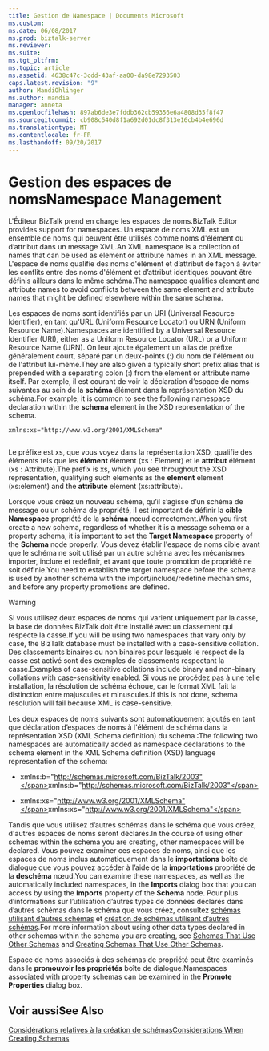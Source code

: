 ```yaml
---
title: Gestion de Namespace | Documents Microsoft
ms.custom: 
ms.date: 06/08/2017
ms.prod: biztalk-server
ms.reviewer: 
ms.suite: 
ms.tgt_pltfrm: 
ms.topic: article
ms.assetid: 4638c47c-3cdd-43af-aa00-da98e7293503
caps.latest.revision: "9"
author: MandiOhlinger
ms.author: mandia
manager: anneta
ms.openlocfilehash: 897ab6de3e7fddb362cb59356e6a4808d35f8f47
ms.sourcegitcommit: cb908c540d8f1a692d01dc8f313e16cb4b4e696d
ms.translationtype: MT
ms.contentlocale: fr-FR
ms.lasthandoff: 09/20/2017
---
```

# <a name="namespace-management"></a><span data-ttu-id="c5707-102">Gestion des espaces de noms</span><span class="sxs-lookup"><span data-stu-id="c5707-102">Namespace Management</span></span>
<span data-ttu-id="c5707-103">L'Éditeur BizTalk prend en charge les espaces de noms.</span><span class="sxs-lookup"><span data-stu-id="c5707-103">BizTalk Editor provides support for namespaces.</span></span> <span data-ttu-id="c5707-104">Un espace de noms XML est un ensemble de noms qui peuvent être utilisés comme noms d'élément ou d’attribut dans un message XML.</span><span class="sxs-lookup"><span data-stu-id="c5707-104">An XML namespace is a collection of names that can be used as element or attribute names in an XML message.</span></span> <span data-ttu-id="c5707-105">L'espace de noms qualifie des noms d'élément et d’attribut de façon à éviter les conflits entre des noms d'élément et d’attribut identiques pouvant être définis ailleurs dans le même schéma.</span><span class="sxs-lookup"><span data-stu-id="c5707-105">The namespace qualifies element and attribute names to avoid conflicts between the same element and attribute names that might be defined elsewhere within the same schema.</span></span>  
  
 <span data-ttu-id="c5707-106">Les espaces de noms sont identifiés par un URI (Universal Resource Identifier), en tant qu'URL (Uniform Resource Locator) ou URN (Uniform Resource Name).</span><span class="sxs-lookup"><span data-stu-id="c5707-106">Namespaces are identified by a Universal Resource Identifier (URI), either as a Uniform Resource Locator (URL) or a Uniform Resource Name (URN).</span></span> <span data-ttu-id="c5707-107">On leur ajoute également un alias de préfixe généralement court, séparé par un deux-points (:) du nom de l'élément ou de l'attribut lui-même.</span><span class="sxs-lookup"><span data-stu-id="c5707-107">They are also given a typically short prefix alias that is prepended with a separating colon (:) from the element or attribute name itself.</span></span> <span data-ttu-id="c5707-108">Par exemple, il est courant de voir la déclaration d’espace de noms suivantes au sein de la **schéma** élément dans la représentation XSD du schéma.</span><span class="sxs-lookup"><span data-stu-id="c5707-108">For example, it is common to see the following namespace declaration within the **schema** element in the XSD representation of the schema.</span></span>  
  
```  
xmlns:xs="http://www.w3.org/2001/XMLSchema"  
  
```  
  
 <span data-ttu-id="c5707-109">Le préfixe est xs, que vous voyez dans la représentation XSD, qualifie des éléments tels que les **élément** élément (xs : Element) et le **attribut** élément (xs : Attribute).</span><span class="sxs-lookup"><span data-stu-id="c5707-109">The prefix is xs, which you see throughout the XSD representation, qualifying such elements as the **element** element (xs:element) and the **attribute** element (xs:attribute).</span></span>  
  
 <span data-ttu-id="c5707-110">Lorsque vous créez un nouveau schéma, qu’il s’agisse d’un schéma de message ou un schéma de propriété, il est important de définir la **cible Namespace** propriété de la **schéma** nœud correctement.</span><span class="sxs-lookup"><span data-stu-id="c5707-110">When you first create a new schema, regardless of whether it is a message schema or a property schema, it is important to set the **Target Namespace** property of the **Schema** node properly.</span></span> <span data-ttu-id="c5707-111">Vous devez établir l'espace de noms cible avant que le schéma ne soit utilisé par un autre schéma avec les mécanismes importer, inclure et redéfinir, et avant que toute promotion de propriété ne soit définie.</span><span class="sxs-lookup"><span data-stu-id="c5707-111">You need to establish the target namespace before the schema is used by another schema with the import/include/redefine mechanisms, and before any property promotions are defined.</span></span>  
  
> [!WARNING]
>  <span data-ttu-id="c5707-112">Si vous utilisez deux espaces de noms qui varient uniquement par la casse, la base de données BizTalk doit être installé avec un classement qui respecte la casse.</span><span class="sxs-lookup"><span data-stu-id="c5707-112">If you will be using two namespaces that vary only by case, the BizTalk database must be installed with a case-sensitive collation.</span></span> <span data-ttu-id="c5707-113">Des classements binaires ou non binaires pour lesquels le respect de la casse est activé sont des exemples de classements respectant la casse.</span><span class="sxs-lookup"><span data-stu-id="c5707-113">Examples of case-sensitive collations include binary and non-binary collations with case-sensitivity enabled.</span></span> <span data-ttu-id="c5707-114">Si vous ne procédez pas à une telle installation, la résolution de schéma échoue, car le format XML fait la distinction entre majuscules et minuscules.</span><span class="sxs-lookup"><span data-stu-id="c5707-114">If this is not done, schema resolution will fail because XML is case-sensitive.</span></span>  
  
 <span data-ttu-id="c5707-115">Les deux espaces de noms suivants sont automatiquement ajoutés en tant que déclaration d’espaces de noms à l'élément de schéma dans la représentation XSD (XML Schema definition) du schéma :</span><span class="sxs-lookup"><span data-stu-id="c5707-115">The following two namespaces are automatically added as namespace declarations to the schema element in the XML Schema definition (XSD) language representation of the schema:</span></span>  
  
-   <span data-ttu-id="c5707-116">xmlns:b="http://schemas.microsoft.com/BizTalk/2003"</span><span class="sxs-lookup"><span data-stu-id="c5707-116">xmlns:b="http://schemas.microsoft.com/BizTalk/2003"</span></span>  
  
-   <span data-ttu-id="c5707-117">xmlns:xs="http://www.w3.org/2001/XMLSchema"</span><span class="sxs-lookup"><span data-stu-id="c5707-117">xmlns:xs="http://www.w3.org/2001/XMLSchema"</span></span>  
  
 <span data-ttu-id="c5707-118">Tandis que vous utilisez d’autres schémas dans le schéma que vous créez, d'autres espaces de noms seront déclarés.</span><span class="sxs-lookup"><span data-stu-id="c5707-118">In the course of using other schemas within the schema you are creating, other namespaces will be declared.</span></span> <span data-ttu-id="c5707-119">Vous pouvez examiner ces espaces de noms, ainsi que les espaces de noms inclus automatiquement dans le **importations** boîte de dialogue que vous pouvez accéder à l’aide de la **importations** propriété de la **deschéma** nœud.</span><span class="sxs-lookup"><span data-stu-id="c5707-119">You can examine these namespaces, as well as the automatically included namespaces, in the **Imports** dialog box that you can access by using the **Imports** property of the **Schema** node.</span></span> <span data-ttu-id="c5707-120">Pour plus d’informations sur l’utilisation d’autres types de données déclarés dans d’autres schémas dans le schéma que vous créez, consultez [schémas utilisant d’autres schémas](../core/schemas-that-use-other-schemas.md) et [création de schémas utilisant d’autres schémas](../core/how-to-create-schemas-that-use-other-schemas.md).</span><span class="sxs-lookup"><span data-stu-id="c5707-120">For more information about using other data types declared in other schemas within the schema you are creating, see [Schemas That Use Other Schemas](../core/schemas-that-use-other-schemas.md) and [Creating Schemas That Use Other Schemas](../core/how-to-create-schemas-that-use-other-schemas.md).</span></span>  
  
 <span data-ttu-id="c5707-121">Espace de noms associés à des schémas de propriété peut être examinés dans le **promouvoir les propriétés** boîte de dialogue.</span><span class="sxs-lookup"><span data-stu-id="c5707-121">Namespaces associated with property schemas can be examined in the **Promote Properties** dialog box.</span></span>  
  
## <a name="see-also"></a><span data-ttu-id="c5707-122">Voir aussi</span><span class="sxs-lookup"><span data-stu-id="c5707-122">See Also</span></span>  
 [<span data-ttu-id="c5707-123">Considérations relatives à la création de schémas</span><span class="sxs-lookup"><span data-stu-id="c5707-123">Considerations When Creating Schemas</span></span>](../core/considerations-when-creating-schemas.md)